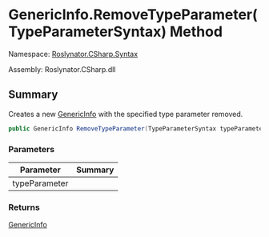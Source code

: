 # GenericInfo\.RemoveTypeParameter\(TypeParameterSyntax\) Method

Namespace: [Roslynator.CSharp.Syntax](../../README.md)

Assembly: Roslynator\.CSharp\.dll

## Summary

Creates a new [GenericInfo](../README.md) with the specified type parameter removed\.

```csharp
public GenericInfo RemoveTypeParameter(TypeParameterSyntax typeParameter)
```

### Parameters

| Parameter | Summary |
| --------- | ------- |
| typeParameter | |

### Returns

[GenericInfo](../README.md)




